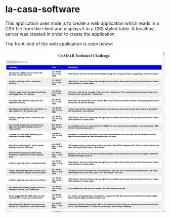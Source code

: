# la-casa-software

This application uses node.js to create a web application which reads in a CSV file from the client and displays it in a CSS styled table. A localhost server was created in order to create the application

The front-end of the web application is seen below:



![Sketch](images/lacasa.png)
